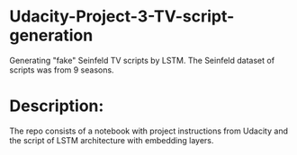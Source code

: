 # Udacity-Project-3-TV-script-generation
Generating "fake" Seinfeld TV scripts by LSTM. The Seinfeld dataset of scripts was from 9 seasons. 

# Description:
The repo consists of a notebook with project instructions from Udacity and the script of LSTM architecture with embedding layers.
